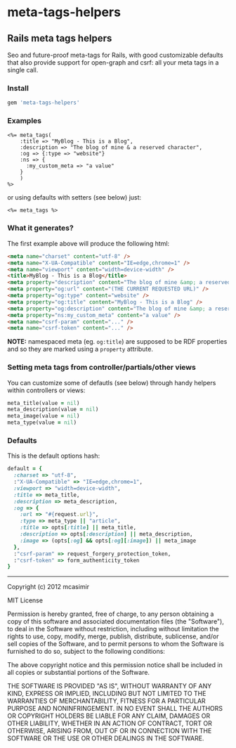 # meta-tags-helpers

## Rails meta tags helpers

Seo and future-proof meta-tags for Rails, with good customizable defaults that also provide support for open-graph and csrf: all your meta tags in a single call.

### Install

``` rb
gem 'meta-tags-helpers'
```

### Examples

``` erb
<%= meta_tags(
    :title => "MyBlog - This is a Blog",
    :description => "The blog of mine & a reserved character",
    :og => {:type => "website"}
    :ns => {
      :my_custom_meta => "a value"
    }
    ) 
%>
```

or using defaults with setters (see below) just:

``` erb
<%= meta_tags %>
```

### What it generates? 

The first example above will produce the following html:

``` html
<meta name="charset" content="utf-8" />
<meta name="X-UA-Compatible" content="IE=edge,chrome=1" />
<meta name="viewport" content="width=device-width" />
<title>MyBlog - This is a Blog</title>
<meta property="description" content="The blog of mine &amp; a reserved character" />
<meta property="og:url" content="(THE CURRENT REQUESTED URL)" />
<meta property="og:type" content="website" />
<meta property="og:title" content="MyBlog - This is a Blog" />
<meta property="og:description" content="The blog of mine &amp; a reserved character" />
<meta property="ns:my_custom_meta" content="a value" />
<meta name="csrf-param" content="..." />
<meta name="csrf-token" content="..." />

```

**NOTE:** namespaced meta (eg. `og:title`) are supposed to be RDF properties and so they are marked using a `property` attribute.

### Setting meta tags from controller/partials/other views

You can customize some of defautls (see below) through handy helpers within controllers or views:

``` rb
meta_title(value = nil)
meta_description(value = nil)
meta_image(value = nil)
meta_type(value = nil)

```

### Defaults

This is the default options hash:

``` rb
default = {
  :charset => "utf-8", 
  :"X-UA-Compatible" => "IE=edge,chrome=1", 
  :viewport => "width=device-width",
  :title => meta_title,
  :description => meta_description,
  :og => { 
    :url => "#{request.url}", 
    :type => meta_type || "article",
    :title => opts[:title] || meta_title,
    :description => opts[:description] || meta_description,
    :image => (opts[:og] && opts[:og][:image]) || meta_image
  },
  :"csrf-param" => request_forgery_protection_token,
  :"csrf-token" => form_authenticity_token
}
```

---

Copyright (c) 2012 mcasimir

MIT License

Permission is hereby granted, free of charge, to any person obtaining
a copy of this software and associated documentation files (the
"Software"), to deal in the Software without restriction, including
without limitation the rights to use, copy, modify, merge, publish,
distribute, sublicense, and/or sell copies of the Software, and to
permit persons to whom the Software is furnished to do so, subject to
the following conditions:

The above copyright notice and this permission notice shall be
included in all copies or substantial portions of the Software.

THE SOFTWARE IS PROVIDED "AS IS", WITHOUT WARRANTY OF ANY KIND,
EXPRESS OR IMPLIED, INCLUDING BUT NOT LIMITED TO THE WARRANTIES OF
MERCHANTABILITY, FITNESS FOR A PARTICULAR PURPOSE AND
NONINFRINGEMENT. IN NO EVENT SHALL THE AUTHORS OR COPYRIGHT HOLDERS BE
LIABLE FOR ANY CLAIM, DAMAGES OR OTHER LIABILITY, WHETHER IN AN ACTION
OF CONTRACT, TORT OR OTHERWISE, ARISING FROM, OUT OF OR IN CONNECTION
WITH THE SOFTWARE OR THE USE OR OTHER DEALINGS IN THE SOFTWARE.
